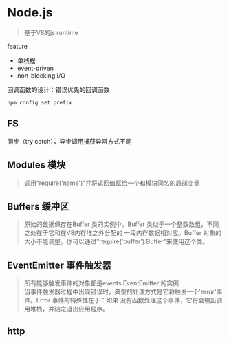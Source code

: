 # Node.js
> 基于V8的js runtime

feature
* 单线程
* event-driven
* non-blocking I/O


回调函数的设计：错误优先的回调函数

`npm config set prefix `


## FS
同步（try catch），异步调用捕获异常方式不同



## Modules 模块
> 调用“require('name')”并将返回值赋给一个和模块同名的局部变量  





## Buffers 缓冲区
> 原始的数据保存在Buffer 类的实例中。Buffer 类似于一个整数数组，不同之处在于它和在V8内存堆之外分配的 一段内存数据相对应。Buffer 对象的大小不能调整。你可以通过"require('buffer').Buffer"来使用这个类。

## EventEmitter 事件触发器
> 所有能够触发事件的对象都是events.EventEmitter 的实例.  
> 当事件触发器过程中出现错误时，典型的处理方式是它将触发一个'error'事件。Error 事件的特殊性在于：如果 没有函数处理这个事件，它将会输出调用堆栈，并随之退出应用程序。



## http